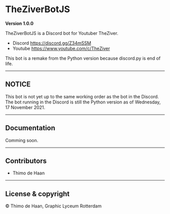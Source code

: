 # TheZiverBotJS

**Version 1.0.0**

TheZiverBotJS is a Discord bot for Youtuber TheZiver.
- Discord https://discord.gg/Z34mSSM
- Youtube https://www.youtube.com/c/TheZiver

This bot is a remake from the Python version because discord.py is end of life.

---
## NOTICE

This bot is not yet up to the same working order as the bot in the Discord.
The bot running in the Discord is still the Python version as of Wednesday, 17 November 2021.

---
## Documentation
Comming soon.

---
## Contributors

- Thimo de Haan

--- 
## License & copyright

© Thimo de Haan, Graphic Lyceum Rotterdam
